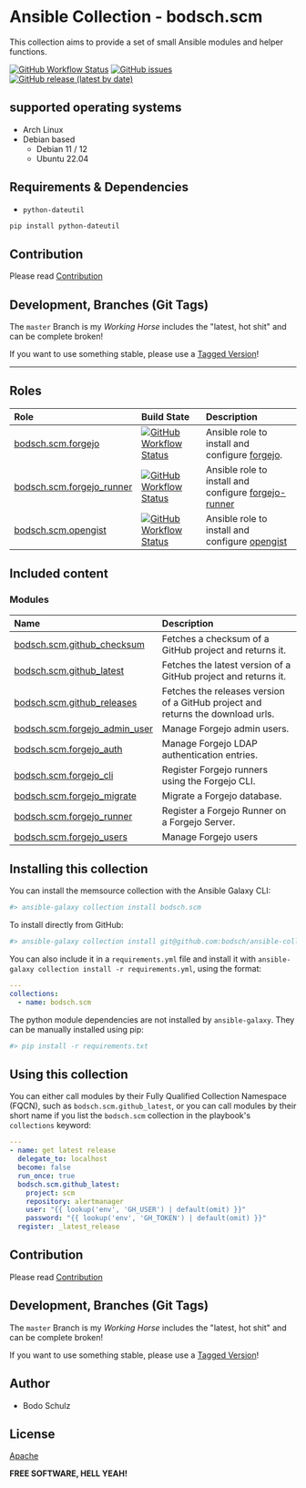 # Ansible Collection - bodsch.scm


This collection aims to provide a set of small Ansible modules and helper functions.


[![GitHub Workflow Status](https://img.shields.io/github/actions/workflow/status/bodsch/ansible-collection-scm/main.yml?branch=main)][ci]
[![GitHub issues](https://img.shields.io/github/issues/bodsch/ansible-collection-scm)][issues]
[![GitHub release (latest by date)](https://img.shields.io/github/v/release/bodsch/ansible-collection-scm)][releases]

[ci]: https://github.com/bodsch/ansible-collection-scm/actions
[issues]: https://github.com/bodsch/ansible-collection-scm/issues?q=is%3Aopen+is%3Aissue
[releases]: https://github.com/bodsch/ansible-collection-scm/releases


## supported operating systems

* Arch Linux
* Debian based
    - Debian 11 / 12
    - Ubuntu 22.04


## Requirements & Dependencies

- `python-dateutil`

```bash
pip install python-dateutil
```


## Contribution

Please read [Contribution](CONTRIBUTING.md)

## Development,  Branches (Git Tags)

The `master` Branch is my *Working Horse* includes the "latest, hot shit" and can be complete broken!

If you want to use something stable, please use a [Tagged Version](https://github.com/bodsch/ansible-collection-scm/tags)!

---

## Roles

| Role                                                           | Build State | Description |
|:-------------------------------------------------------------- | :---- | :---- |
| [bodsch.scm.forgejo](./roles/forgejo/README.md)                | [![GitHub Workflow Status](https://img.shields.io/github/actions/workflow/status/bodsch/ansible-collection-scm/forgejo.yml?branch=main)][workflow-forgejo] | Ansible role to install and configure [forgejo](https://forgejo.org/). |
| [bodsch.scm.forgejo_runner](./roles/forgejo_runner/README.md)  | [![GitHub Workflow Status](https://img.shields.io/github/actions/workflow/status/bodsch/ansible-collection-scm/forgejo-runner.yml?branch=main)][workflow-forgejo_runner] | Ansible role to install and configure [forgejo-runner](https://code.forgejo.org/forgejo/runner) |
| [bodsch.scm.opengist](./roles/opengist/README.md)              | [![GitHub Workflow Status](https://img.shields.io/github/actions/workflow/status/bodsch/ansible-collection-scm/opengist?branch=main)][workflow-opengist] | Ansible role to install and configure [opengist](https://github.com/thomiceli/opengist) |

[workflow-forgejo]: https://github.com/bodsch/ansible-collection-scm/actions/workflows/forgejo.yml
[workflow-forgejo_runner]: https://github.com/bodsch/ansible-collection-scm/actions/workflows/forgejo-runner.yml
[workflow-opengist]: https://github.com/bodsch/ansible-collection-scm/actions/workflows/opengist.yml


## Included content

### Modules

| Name                      | Description |
|:--------------------------|:----|
| [bodsch.scm.github_checksum](./plugins/modules/github_checksum.py) | Fetches a checksum of a GitHub project and returns it. | 
| [bodsch.scm.github_latest](./plugins/modules/github_latest.py)     | Fetches the latest version of a GitHub project and returns it. | 
| [bodsch.scm.github_releases](./plugins/modules/github_releases.py) | Fetches the releases version of a GitHub project and returns the download urls. |
| [bodsch.scm.forgejo_admin_user](./plugins/modules/forgejo_admin_user.py) | Manage Forgejo admin users. | 
| [bodsch.scm.forgejo_auth](./plugins/modules/forgejo_auth.py)       | Manage Forgejo LDAP authentication entries. | 
| [bodsch.scm.forgejo_cli](./plugins/modules/forgejo_cli.py)         | Register Forgejo runners using the Forgejo CLI. | 
| [bodsch.scm.forgejo_migrate](./plugins/modules/forgejo_migrate.py) | Migrate a Forgejo database. | 
| [bodsch.scm.forgejo_runner](./plugins/modules/forgejo_runner.py)   | Register a Forgejo Runner on a Forgejo Server. | 
| [bodsch.scm.forgejo_users](./plugins/modules/forgejo_users.py)     | Manage Forgejo users | 


## Installing this collection

You can install the memsource collection with the Ansible Galaxy CLI:

```sh
#> ansible-galaxy collection install bodsch.scm
```

To install directly from GitHub:

```sh
#> ansible-galaxy collection install git@github.com:bodsch/ansible-collection-scm.git
```


You can also include it in a `requirements.yml` file and install it with `ansible-galaxy collection install -r requirements.yml`, using the format:

```yaml
---
collections:
  - name: bodsch.scm
```

The python module dependencies are not installed by `ansible-galaxy`.  They can
be manually installed using pip:

```sh
#> pip install -r requirements.txt
```

## Using this collection


You can either call modules by their Fully Qualified Collection Namespace (FQCN), such as `bodsch.scm.github_latest`, 
or you can call modules by their short name if you list the `bodsch.scm` collection in the playbook's `collections` keyword:

```yaml
---
- name: get latest release
  delegate_to: localhost
  become: false
  run_once: true
  bodsch.scm.github_latest:
    project: scm
    repository: alertmanager
    user: "{{ lookup('env', 'GH_USER') | default(omit) }}"
    password: "{{ lookup('env', 'GH_TOKEN') | default(omit) }}"
  register: _latest_release
```


## Contribution

Please read [Contribution](CONTRIBUTING.md)

## Development,  Branches (Git Tags)

The `master` Branch is my *Working Horse* includes the "latest, hot shit" and can be complete broken!

If you want to use something stable, please use a [Tagged Version](https://github.com/bodsch/ansible-collection-scm/tags)!


## Author

- Bodo Schulz

## License

[Apache](LICENSE)

**FREE SOFTWARE, HELL YEAH!**
